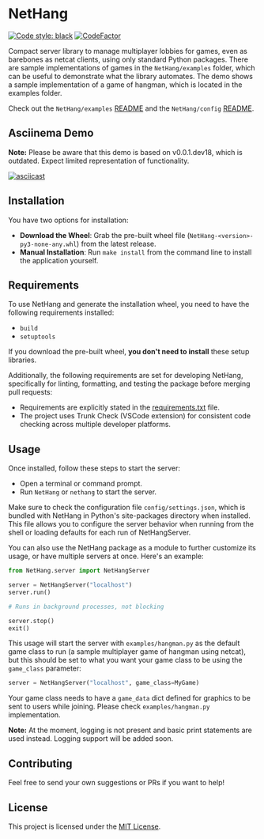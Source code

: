 # NetHang

[![Code style: black](https://img.shields.io/badge/code%20style-black-000000.svg)](https://github.com/psf/black)
[![CodeFactor](https://www.codefactor.io/repository/github/magnetrwn/NetHang/badge)](https://www.codefactor.io/repository/github/magnetrwn/NetHang)

Compact server library to manage multiplayer lobbies for games, even as barebones as netcat clients, using only standard Python packages. There are sample implementations of games in the `NetHang/examples` folder, which can be useful to demonstrate what the library automates. The demo shows a sample implementation of a game of hangman, which is located in the examples folder.

Check out the `NetHang/examples` [README](NetHang/examples/README.md) and the `NetHang/config` [README](NetHang/config/README.md).

## Asciinema Demo

**Note:** Please be aware that this demo is based on v0.0.1.dev18, which is outdated. Expect limited representation of functionality.

[![asciicast](https://asciinema.org/a/593263.svg)](https://asciinema.org/a/593263)

## Installation

You have two options for installation:

+ **Download the Wheel**: Grab the pre-built wheel file (`NetHang-<version>-py3-none-any.whl`) from the latest release.
+ **Manual Installation**: Run `make install` from the command line to install the application yourself.

## Requirements

To use NetHang and generate the installation wheel, you need to have the following requirements installed:

+ `build`
+ `setuptools`

If you download the pre-built wheel, **you don't need to install** these setup libraries.

Additionally, the following requirements are set for developing NetHang, specifically for linting, formatting, and testing the package before merging pull requests:

+ Requirements are explicitly stated in the [requirements.txt](requirements.txt) file.
+ The project uses Trunk Check (VSCode extension) for consistent code checking across multiple developer platforms.

## Usage

Once installed, follow these steps to start the server:

+ Open a terminal or command prompt.
+ Run `NetHang` or `nethang` to start the server.

Make sure to check the configuration file `config/settings.json`, which is bundled with NetHang in Python's site-packages directory when installed. This file allows you to configure the server behavior when running from the shell or loading defaults for each run of NetHangServer.

You can also use the NetHang package as a module to further customize its usage, or have multiple servers at once. Here's an example:

```python
from NetHang.server import NetHangServer

server = NetHangServer("localhost")
server.run()

# Runs in background processes, not blocking

server.stop()
exit()
```

This usage will start the server with `examples/hangman.py` as the default game class to run (a sample multiplayer game of hangman using netcat), but this should be set to what you want your game class to be using the `game_class` parameter:

```python
server = NetHangServer("localhost", game_class=MyGame)
```

Your game class needs to have a `game_data` dict defined for graphics to be sent to users while joining. Please check `examples/hangman.py` implementation.

**Note:** At the moment, logging is not present and basic print statements are used instead. Logging support will be added soon.

## Contributing

Feel free to send your own suggestions or PRs if you want to help!

## License

This project is licensed under the [MIT License](LICENSE).
